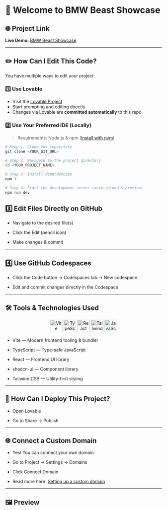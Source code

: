 # 🚗 Welcome to BMW Beast Showcase

## 🌐 Project Link

**Live Demo:** [BMW Beast Showcase](https://bmw-beast-showcase.lovable.app/)  

---

## ✏️ How Can I Edit This Code?

You have multiple ways to edit your project:

### 1️⃣ Use **Lovable**

- Visit the [Lovable Project](https://lovable.dev/projects/6dbac5c2-7501-412c-9b2c-9c63cfff6695)  
- Start prompting and editing directly  
- Changes via Lovable are **committed automatically** to this repo  

### 2️⃣ Use Your Preferred IDE (Locally)

> Requirements: Node.js & npm ([Install with nvm](https://github.com/nvm-sh/nvm#installing-and-updating))

```bash
# Step 1: Clone the repository
git clone <YOUR_GIT_URL>

# Step 2: Navigate to the project directory
cd <YOUR_PROJECT_NAME>

# Step 3: Install dependencies
npm i

# Step 4: Start the development server (auto-reload & preview)
npm run dev
```

## 3️⃣ Edit Files Directly on GitHub

- Navigate to the desired file(s)

- Click the Edit (pencil icon)

- Make changes & commit

---

## 4️⃣ Use GitHub Codespaces

- Click the Code button → Codespaces tab → New codespace

- Edit and commit changes directly in the Codespace

---
  
## 🛠 Tools & Technologies Used

<div align="center"> <img src="https://cdn.jsdelivr.net/gh/devicons/devicon/icons/vite/vite-original.svg" width="40" height="40" alt="Vite" /> <img src="https://cdn.jsdelivr.net/gh/devicons/devicon/icons/typescript/typescript-original.svg" width="40" height="40" alt="TypeScript" /> <img src="https://cdn.jsdelivr.net/gh/devicons/devicon/icons/react/react-original.svg" width="40" height="40" alt="React" /> <img src="https://cdn.jsdelivr.net/gh/devicons/devicon/icons/tailwindcss/tailwindcss-plain.svg" width="40" height="40" alt="Tailwind CSS" /> <img src="https://cdn.jsdelivr.net/gh/devicons/devicon/icons/javascript/javascript-original.svg" width="40" height="40" alt="JavaScript" /> </div>

- Vite — Modern frontend tooling & bundler

- TypeScript — Type-safe JavaScript

- React — Frontend UI library

- shadcn-ui — Component library

- Tailwind CSS — Utility-first styling

---

## 🚀 How Can I Deploy This Project?

- Open Lovable

- Go to Share → Publish

---

## 🌐 Connect a Custom Domain

- Yes! You can connect your own domain:

- Go to Project → Settings → Domains

- Click Connect Domain

- Read more here: [Setting up a custom domain](https://docs.lovable.dev/features/custom-domain#custom-domain)

---

## 🖼 Preview
